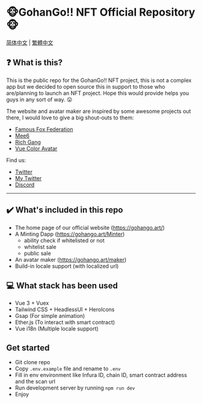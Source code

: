 # 🐵GohanGo!! NFT Official Repository🐵

[简体中文](README.zh_Hans.md) | [繁體中文](README.zh_Hant.md)

## ❓ What is this?

This is the public repo for the GohanGo!! NFT project, this is not a complex app but we decided to open source this in support to those who are/planning to launch an NFT project. Hope this would provide helps you guys in any sort of way. 😛

The website and avatar maker are inspired by some awesome projects out there, I would love to give a big shout-outs to them:

- [Famous Fox Federation](https://famousfoxes.com/)
- [Mee6](https://mee6.xyz/nft/playground)
- [Rich Gang](https://www.richgang.org/)
- [Vue Color Avatar](https://github.com/Codennnn/vue-color-avatar)

Find us:

- [Twitter](https://twitter.com/GohanGoNFT)
- [My Twitter](https://twitter.com/DbgKinggg)
- [Discord](discord.gg/GSgmWYQUPD)

---

## ✔️ What's included in this repo

- The home page of our official website (https://gohango.art/)
- A Minting Dapp (https://gohango.art/Minter)
  - ability check if whitelisted or not
  - whitelist sale
  - public sale
- An avatar maker (https://gohango.art/maker)
- Build-in locale support (with localized url)

## 💻 What stack has been used

- Vue 3 + Vuex
- Tailwind CSS + HeadlessUI + HeroIcons
- Gsap (For simple animation)
- Ether.js (To interact with smart contract)
- Vue i18n (Multiple locale support)

## Get started

- Git clone repo
- Copy `.env.example` file and rename to `.env`
- Fill in env environment like Infura ID, chain ID, smart contract address and the scan url
- Run development server by running `npm run dev`
- Enjoy
